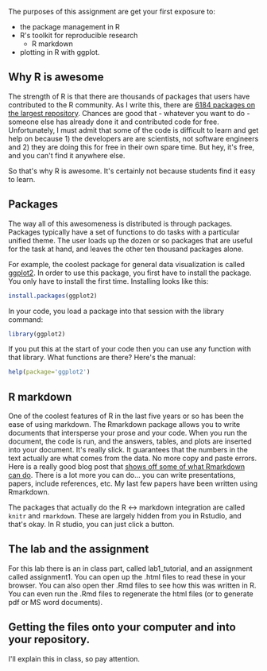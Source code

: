 The purposes of this assignment are get your first exposure to:

- the package management in R
- R's toolkit for reproducible research
    - R markdown
- plotting in R with ggplot.

## Why R is awesome

The strength of R is that there are thousands of packages that users have contributed to the R community. As I write this, there are [6184 packages on the largest repository](http://cran.r-project.org/web/packages/).   Chances are good that - whatever you want to do - someone else has already done it and contributed code for free.  Unfortunately, I must admit that some of the code is difficult to learn and get help on because 1) the developers are are scientists, not software engineers and 2) they are doing this for free in their own spare time. But hey, it's free, and you can't find it anywhere else.

So that's why R is awesome. It's certainly not because students find it easy to learn.

## Packages

The way all of this awesomeness is distributed is through packages.  Packages typically have a set of functions to do tasks with a particular unified theme.  The user loads up the dozen or so packages that are useful for the task at hand, and leaves the other ten thousand packages alone.

For example, the coolest package for general data visualization is called [ggplot2](http://ggplot2.org/).  In order to use this package, you first have to install the package.  You only have to install the first time.  Installing looks like this:
```R
install.packages(ggplot2)
```

In your code, you load a package into that session with the library command:
```R
library(ggplot2)
```

If you put this at the start of your code then you can use any function with that library.  What functions are there?  Here's the manual:
```R
help(package='ggplot2')
```
## R markdown

One of the coolest features of R in the last five years or so has been the ease of using markdown.  The Rmarkdown package allows you to write documents that intersperse your prose and your code.  When you run the document, the code is run, and the answers, tables, and plots are inserted into your document.  It's really slick.  It guarantees that the numbers in the text actually are what comes from the data.  No more copy and paste errors. Here is a really good blog post that [shows off some of what Rmarkdown can do](http://jeromyanglim.blogspot.com/2012/05/getting-started-with-r-markdown-knitr.html).  There is a lot more you can do... you can write presentations, papers, include references, etc.  My last few papers have been written using Rmarkdown.

The packages that actually do the R <-> markdown integration are called `knitr` and `rmarkdown`.  These are largely hidden from you in Rstudio, and that's okay.  In R studio, you can just click a button.

## The lab and the assignment
For this lab there is an in class part, called lab1_tutorial, and an assignment called assignment1.  You can open up the .html files to read these in your browser.  You can also open ther .Rmd files to see how this was written in R.  You can even run the .Rmd files to regenerate the html files (or to generate pdf or MS word documents).

## Getting the files onto your computer and into your repository.
I'll explain this in class, so pay attention.



